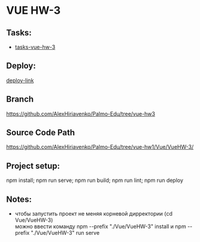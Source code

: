 # VUE HW-3

## Tasks:

- [tasks-vue-hw-3](https://gist.github.com/morphey312/244846fd200c54ba3bb9896ebcb43aae)

## Deploy:

[deploy-link](https://alexhiriavenko.github.io/Palmo-Edu/VueHW-3/)

## Branch

https://github.com/AlexHiriavenko/Palmo-Edu/tree/vue-hw3

## Source Code Path

https://github.com/AlexHiriavenko/Palmo-Edu/tree/vue-hw1/Vue/VueHW-3/

## Project setup:

npm install; npm run serve; npm run build; npm run lint; npm run deploy

## Notes:

- чтобы запустить проект не меняя корневой дирректории (cd Vue/VueHW-3) <br>
  можно ввести команду npm --prefix "./Vue/VueHW-3" install и npm --prefix "./Vue/VueHW-3" run serve
